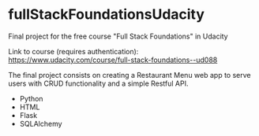# fullStackFoundationsUdacity
Final project for the free course "Full Stack Foundations" in Udacity

Link to course (requires authentication): https://www.udacity.com/course/full-stack-foundations--ud088

The final project consists on creating a Restaurant Menu web app to serve users with CRUD functionality and a simple Restful API.

- Python
- HTML
- Flask
- SQLAlchemy
